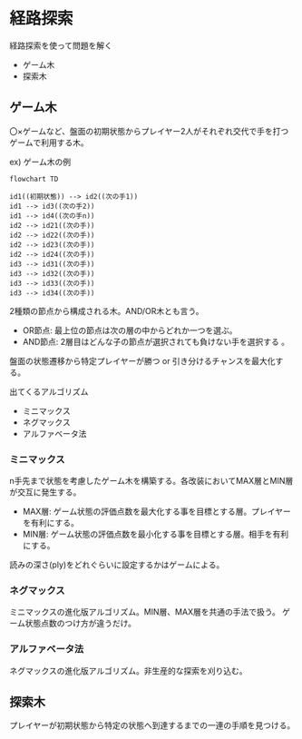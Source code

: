 # 経路探索

経路探索を使って問題を解く

+ ゲーム木
+ 探索木

## ゲーム木

〇×ゲームなど、盤面の初期状態からプレイヤー2人がそれぞれ交代で手を打つゲームで利用する木。

ex) ゲーム木の例

```mermaid
flowchart TD

id1((初期状態)) --> id2((次の手1))
id1 --> id3((次の手2))
id1 --> id4((次の手n))
id2 --> id21((次の手))
id2 --> id22((次の手))
id2 --> id23((次の手))
id2 --> id24((次の手))
id3 --> id31((次の手))
id3 --> id32((次の手))
id3 --> id33((次の手))
id3 --> id34((次の手))
```

2種類の節点から構成される木。AND/OR木とも言う。

+ OR節点: 最上位の節点は次の層の中からどれか一つを選ぶ。
+ AND節点: 2層目はどんな子の節点が選択されても負けない手を選択する
。

盤面の状態遷移から特定プレイヤーが勝つ or 引き分けるチャンスを最大化する。

出てくるアルゴリズム

+ ミニマックス
+ ネグマックス
+ アルファベータ法


### ミニマックス

n手先まで状態を考慮したゲーム木を構築する。各改装においてMAX層とMIN層が交互に発生する。

+ MAX層: ゲーム状態の評価点数を最大化する事を目標とする層。プレイヤーを有利にする。
+ MIN層: ゲーム状態の評価点数を最小化する事を目標とする層。相手を有利にする。

読みの深さ(ply)をどれぐらいに設定するかはゲームによる。

### ネグマックス

ミニマックスの進化版アルゴリズム。MIN層、MAX層を共通の手法で扱う。
ゲーム状態点数のつけ方が違うだけ。

### アルファベータ法

ネグマックスの進化版アルゴリズム。非生産的な探索を刈り込む。

## 探索木

プレイヤーが初期状態から特定の状態へ到達するまでの一連の手順を見つける。
